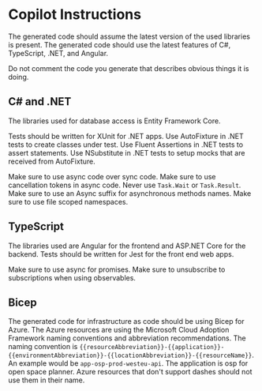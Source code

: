 # Copilot Instructions

The generated code should assume the latest version of the used libraries is present.
The generated code should use the latest features of C#, TypeScript, .NET, and Angular.

Do not comment the code you generate that describes obvious things it is doing.

## C\# and .NET

The libraries used for database access is Entity Framework Core.

Tests should be written for XUnit for .NET apps.
Use AutoFixture in .NET tests to create classes under test.
Use Fluent Assertions in .NET tests to assert statements.
Use NSubstitute in .NET tests to setup mocks that are received from AutoFixture.

Make sure to use async code over sync code.
Make sure to use cancellation tokens in async code. Never use `Task.Wait` or `Task.Result`.
Make sure to use an Async suffix for asynchronous methods names.
Make sure to use file scoped namespaces.

## TypeScript

The libraries used are Angular for the frontend and ASP.NET Core for the backend.
Tests should be written for Jest for the front end web apps.

Make sure to use async for promises.
Make sure to unsubscribe to subscriptions when using observables.

## Bicep

The generated code for infrastructure as code should be using Bicep for Azure.
The Azure resources are using the Microsoft Cloud Adoption Framework naming conventions and abbreviation recommendations.
The naming convention is `{{resourceAbbreviation}}-{{application}}-{{environmentAbbreviation}}-{{locationAbbreviation}}-{{resourceName}}`. An example would be `app-osp-prod-westeu-api`.
The application is osp for open space planner.
Azure resources that don't support dashes should not use them in their name.
